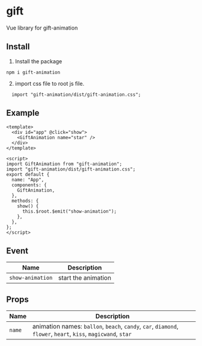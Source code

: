 # gift

Vue library for gift-animation

## Install

1. Install the package

```
npm i gift-animation
```

2. import css file to root js file.

```
  import "gift-animation/dist/gift-animation.css";
```

## Example

```vue
<template>
  <div id="app" @click="show">
    <GiftAnimation name="star" />
  </div>
</template>

<script>
import GiftAnimation from "gift-animation";
import "gift-animation/dist/gift-animation.css";
export default {
  name: "App",
  components: {
    GiftAnimation,
  },
  methods: {
    show() {
      this.$root.$emit("show-animation");
    },
  },
};
</script>
```

## Event

| Name             | Description         |
| ---------------- | ------------------- |
| `show-animation` | start the animation |

## Props

| Name   | Description                                                                                                   |
| ------ | ------------------------------------------------------------------------------------------------------------- |
| `name` | animation names: `ballon`, `beach`, `candy`, `car`, `diamond`, `flower`, `heart`, `kiss`, `magicwand`, `star` |
